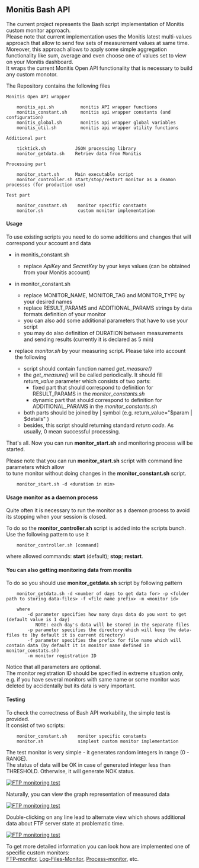 ## Monitis Bash API

The current project represents the Bash script implementation of Monitis custom monitor approach.  
Please note that current implementation uses the Monitis latest multi-values approach that allow to send few sets of measurement values at same time.  
Moreover, this approach allows to apply some simple aggregation functionality like sum, average and even choose one of values set to view on your Monitis dashboard.  
It wraps the current Monitis Open API functionality that is necessary to build any custom monotor.  

The Repository contains the following files  

    Monitis Open API wrapper  

        monitis_api.sh          monitis API wrapper functions  
        monitis_constant.sh     monitis api wrapper constants (and configuration)  
        monitis_global.sh       monitis api wrapper global variables  
        monitis_util.sh         monitis api wrapper utility functions  

    Additional part  

        ticktick.sh           JSON processing library
        monitor_getdata.sh    Retriev data from Monitis

    Processing part  

        monitor_start.sh      Main executable script
        monitor_controller.sh start/stop/restart monitor as a deamon processes (for production use)

    Test part  

        monitor_constant.sh    monitor specific constants
        monitor.sh             custom monitor implementation

#### Usage 
To use existing scripts you need to do some additions and changes that will correspond your account and data

  - in monitis_constant.sh  
      - replace _ApiKey_ and _SecretKey_ by your keys values (can be obtained from your Monitis account)  
        
  - in monitor_constant.sh  
      - replace MONITOR_NAME, MONITOR_TAG and MONITOR_TYPE by your desired names  
      - replace RESULT_PARAMS and ADDITIONAL_PARAMS strings by data formats definition of your monitor  
      - you can also add some additional parameters that have to use your script  
      - you may do also definition of DURATION between measurements and sending results (currently it is declared as 5 min)
        
  - replace _monitor.sh_ by your measuring script. Please take into account the following  
      - script should contain function named _get_measure()_
      - the _get_measure()_ will be called periodically. It should fill _return_value_ parameter which consists of two parts:  
          - fixed part that should correspond to definition for  RESULT_PARAMS in the _monitor_constants.sh_ 
          - dynamic part that should correspond to definition for ADDITIONAL_PARAMS in the _monitor_constants.sh_ 
      - both parts should be joined by | symbol (e.g. return_value="$param | $details" )
      - besides, this script should returning standard _return code_. As usually, 0 mean successful processing.


That's all. Now you can run __monitor_start.sh__ and monitoring process will be started.  

Please note that you can run __monitor_start.sh__ script with command line parameters which allow  
to tune monitor without doing changes in the __monitor_constant.sh__ script.  

        monitor_start.sh -d <duration in min>

#### Usage monitor as a daemon process
Quite often it is necessary to run the monitor as a daemon process to avoid its stopping when your session is closed.  

To do so the __monitor_controller.sh__ script is added into the scripts bunch.  
Use the following pattern to use it  

        monitor_controller.sh [command]

where allowed commands: __start__ (default); __stop__; __restart__.

#### You can also getting monitoring data from monitis 
To do so you should use __monitor_getdata.sh__ script by following pattern  

        monitor_getdata.sh -d <number of days to get data for> -p <folder path to storing data-files> -f <file name prefix> -m <monitor id> 

        where
            -d parameter specifies how many days data do you want to get (default value is 1 day)
               NOTE: each day's data will be stored in the separate files
            -p parameter specifies the directory which will keep the data-files to (by default it is current directory)
            -f parameter specifies the prefix for file name which will contain data (by default it is monitor name defined in monitor_constats.sh)
            -m monitor registration ID 

Notice that all parameters are optional.  
The monitor registration ID should be specified in extreme situation only, e.g. if you have several monitors with same name or some monitor was deleted by accidentally but its data is very important.  

#### Testing 
To check the correctness of Bash API workability, the simple test is provided.  
It consist of two scripts:  

        monitor_constant.sh    monitor specific constants
        monitor.sh             simplest custom monitor implementation

The test monitor is very simple - it generates random integers in range (0 - RANGE).  
The status of data will be OK in case of generated integer less than THRESHOLD. Otherwise, it will generate NOK status.  

<a href="http://imgur.com/"><img src="http://i.imgur.com/TDXyOa8.png" title="FTP monitoring test" /></a>

Naturally, you can view the graph representation of measured data

<a href="http://i.imgur.com/"><img src="http://i.imgur.com/u8TokoA.png" title="FTP monitoring test" /></a>

Double-clicking on any line lead to alternate view which shows additional data about FTP server state at problematic time.  

<a href="http://i.imgur.com/"><img src="http://i.imgur.com/iOacyVA.png" title="FTP monitoring test" /></a>

To get more detailed information you can look  how are implemented one of specific custom monitors:  
    [FTP-monitor](https://github.com/monitisexchange/Monitis-Linux-Scripts/tree/master/FTP-monitor), [Log-Files-Monitor](https://github.com/monitisexchange/Monitis-Linux-Scripts/tree/master/Log-Files-Monitor), [Process-monitor](https://github.com/monitisexchange/Monitis-Linux-Scripts/tree/master/Process-monitor), etc.  



